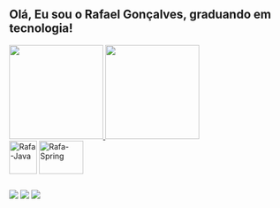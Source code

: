 ## Olá, Eu sou o Rafael Gonçalves, graduando em tecnologia!

<div>
  <a href="https://github.com/rafagfran/github-readme-stats">
    <img height="170em" src="https://github-readme-stats.vercel.app/api?username=rafagfran&theme=tokyonight&show_icons=true&include_all_commits=true&count_private=true"/>
    <img height="170em" src="https://github-readme-stats.vercel.app/api/top-langs/?username=rafagfran&layout=compact&theme=tokyonight&size_weight=0.5&count_weight=0.5" />
  </a>
</div>

<div>
  <img align="center" alt="Rafa-Java" height="60" width="50" src="https://cdn.jsdelivr.net/gh/devicons/devicon/icons/java/java-original.svg" />
  <img align="center" alt="Rafa-Spring" height="60" width="80" src="https://cdn.jsdelivr.net/gh/devicons/devicon/icons/spring/spring-original-wordmark.svg" />
</div>

##

<div> 
  <a href="https://instagram.com/rafael.gfc" target="_blank"><img src="https://img.shields.io/badge/-Instagram-%23E4405F?style=for-the-badge&logo=instagram&logoColor=white" target="_blank"></a>
  <a href = "rafagfra@hotmail.com"><img src="https://img.shields.io/badge/-Gmail-%23333?style=for-the-badge&logo=gmail&logoColor=white" target="_blank"></a>
  <a href=https://www.linkedin.com/in/rafael-g-francisco-90a886210/ target="_blank"><img src="https://img.shields.io/badge/-LinkedIn-%230077B5?style=for-the-badge&logo=linkedin&logoColor=white" target="_blank"></a> 
</div>


